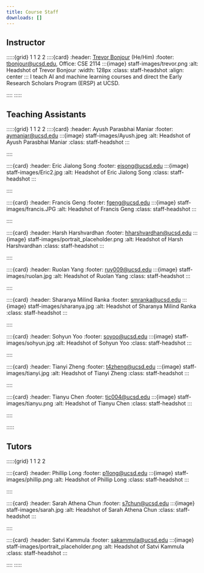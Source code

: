 ```yaml
---
title: Course Staff
downloads: []
---
```



## Instructor
:::::{grid} 1 1 2 2
::::{card}
:header: [Trevor Bonjour](https://tbonjour.github.io/) (He/Him)
:footer: tbonjour@ucsd.edu, Office: CSE 2114
:::{image} staff-images/trevor.png
:alt: Headshot of Trevor Bonjour
:width: 128px
:class: staff-headshot
:align: center
:::
I teach AI and machine learning courses and direct the Early Research Scholars Program (ERSP) at UCSD.
<!-- Short description here: who you are, what do you like doing when not working, etc.  -->
::::
:::::

## Teaching Assistants
:::::{grid} 1 1 2 2
::::{card}
:header: Ayush Parasbhai Maniar
:footer: aymaniar@ucsd.edu
:::{image} staff-images/Ayush.jpeg
:alt: Headshot of Ayush Parasbhai Maniar
:class: staff-headshot
:::
<!-- Short description here: who you are, what do you like doing when not working, etc.  -->
::::

::::{card}
:header: Eric Jialong Song
:footer: ejsong@ucsd.edu
:::{image} staff-images/Eric2.jpg
:alt: Headshot of Eric Jialong Song
:class: staff-headshot
:::
<!-- Short description here: who you are, what do you like doing when not working, etc.  -->
::::

::::{card}
:header: Francis Geng
:footer: fgeng@ucsd.edu
:::{image} staff-images/francis.JPG
:alt: Headshot of Francis Geng
:class: staff-headshot
:::
<!-- Short description here: who you are, what do you like doing when not working, etc.  -->
::::

::::{card}
:header: Harsh Harshvardhan
:footer: hharshvardhan@ucsd.edu
:::{image} staff-images/portrait_placeholder.png
:alt: Headshot of Harsh Harshvardhan
:class: staff-headshot
:::
<!-- Short description here: who you are, what do you like doing when not working, etc.  -->
::::

::::{card}
:header: Ruolan Yang
:footer: ruy009@ucsd.edu
:::{image} staff-images/ruolan.jpg
:alt: Headshot of Ruolan Yang
:class: staff-headshot
:::
<!-- Short description here: who you are, what do you like doing when not working, etc.  -->
::::

::::{card}
:header: Sharanya Milind Ranka
:footer: smranka@ucsd.edu
:::{image} staff-images/sharanya.jpg
:alt: Headshot of Sharanya Milind Ranka
:class: staff-headshot
:::
<!-- Short description here: who you are, what do you like doing when not working, etc.  -->
::::

::::{card}
:header: Sohyun Yoo
:footer: soyoo@ucsd.edu
:::{image} staff-images/sohyun.jpg
:alt: Headshot of Sohyun Yoo
:class: staff-headshot
:::
<!-- Short description here: who you are, what do you like doing when not working, etc.  -->
::::

::::{card}
:header: Tianyi Zheng
:footer: t4zheng@ucsd.edu
:::{image} staff-images/tianyi.jpg
:alt: Headshot of Tianyi Zheng
:class: staff-headshot
:::
<!-- Short description here: who you are, what do you like doing when not working, etc.  -->
::::

::::{card}
:header: Tianyu Chen
:footer: tic004@ucsd.edu
:::{image} staff-images/tianyu.png
:alt: Headshot of Tianyu Chen
:class: staff-headshot
:::
<!-- Short description here: who you are, what do you like doing when not working, etc.  -->
::::

:::::

## Tutors
:::::{grid} 1 1 2 2

::::{card}
:header: Phillip Long
:footer: p1long@ucsd.edu
:::{image} staff-images/phillip.png
:alt: Headshot of Phillip Long
:class: staff-headshot
:::
<!-- Short description here: who you are, what do you like doing when not working, etc.  -->
::::

::::{card}
:header: Sarah Athena Chun
:footer: s7chun@ucsd.edu
:::{image} staff-images/sarah.jpg
:alt: Headshot of Sarah Athena Chun
:class: staff-headshot
:::
<!-- Short description here: who you are, what do you like doing when not working, etc.  -->
::::

::::{card}
:header: Satvi Kammula
:footer: sakammula@ucsd.edu
:::{image} staff-images/portrait_placeholder.png
:alt: Headshot of Satvi Kammula
:class: staff-headshot
:::
<!-- Short description here: who you are, what do you like doing when not working, etc.  -->
::::
:::::
